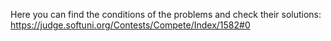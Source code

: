 Here you can find the conditions of the problems and check their solutions:
https://judge.softuni.org/Contests/Compete/Index/1582#0